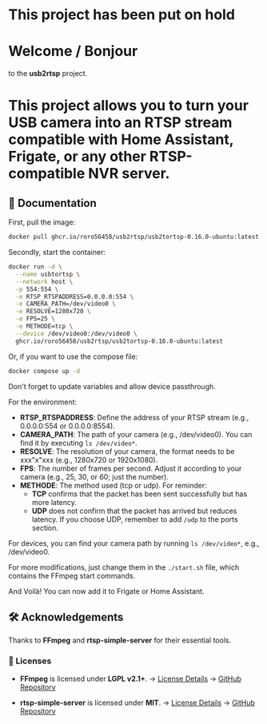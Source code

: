 # This project has been put on hold


# Welcome / Bonjour
to the **usb2rtsp** project.  
# This project allows you to turn your USB camera into an **RTSP** stream compatible with **Home Assistant, Frigate**, or any other RTSP-compatible NVR server.

## 📖 Documentation

First, pull the image:

```bash
docker pull ghcr.io/roro56458/usb2rtsp/usb2tortsp-0.16.0-ubuntu:latest
```

Secondly, start the container:

```bash 
docker run -d \
  --name usbtortsp \
  --network host \
  -p 554:554 \
  -e RTSP_RTSPADDRESS=0.0.0.0:554 \
  -e CAMERA_PATH=/dev/video0 \
  -e RESOLVE=1280x720 \
  -e FPS=25 \
  -e METHODE=tcp \
  --device /dev/video0:/dev/video0 \
  ghcr.io/roro56458/usb2rtsp/usb2tortsp-0.16.0-ubuntu:latest
```
Or, if you want to use the compose file:
```bash 
docker compose up -d
```

Don't forget to update variables and allow device passthrough.
    
For the environment:
- **RTSP_RTSPADDRESS**: Define the address of your RTSP stream (e.g., 0.0.0.0:554 or 0.0.0.0:8554).
- **CAMERA_PATH**: The path of your camera (e.g., /dev/video0). You can find it by executing `ls /dev/video*`.
- **RESOLVE**: The resolution of your camera, the format needs to be xxx"x"xxx (e.g., 1280x720 or 1920x1080).
- **FPS**: The number of frames per second. Adjust it according to your camera (e.g., 25, 30, or 60; just the number).
- **METHODE**: The method used (tcp or udp). For reminder:
    - **TCP** confirms that the packet has been sent successfully but has more latency.
    - **UDP** does not confirm that the packet has arrived but reduces latency.
  If you choose UDP, remember to add `/udp` to the ports section.
    
For devices, you can find your camera path by running `ls /dev/video*`, e.g., /dev/video0.

For more modifications, just change them in the `./start.sh` file, which contains the FFmpeg start commands.

And Voilà! You can now add it to Frigate or Home Assistant.

## 🛠️ Acknowledgements
Thanks to **FFmpeg** and **rtsp-simple-server** for their essential tools.

### 📜 Licenses
- **FFmpeg** is licensed under **LGPL v2.1+**.
  → [License Details](https://github.com/FFmpeg/FFmpeg/blob/master/COPYING.LGPLv2.1)
  → [GitHub Repository](https://github.com/FFmpeg/FFmpeg)
  
- **rtsp-simple-server** is licensed under **MIT**.
  → [License Details](https://github.com/aler9/rtsp-simple-server/blob/main/LICENSE)
  → [GitHub Repository](https://github.com/aler9/rtsp-simple-server)